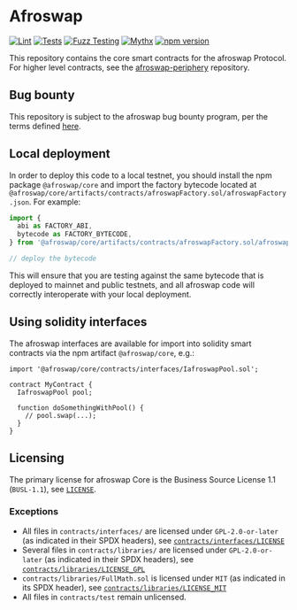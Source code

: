 # Afroswap 

[![Lint](https://github.com/afroswap/afroswap-core/actions/workflows/lint.yml/badge.svg)](https://github.com/afroswap/afroswap-core/actions/workflows/lint.yml)
[![Tests](https://github.com/afroswap/afroswap-core/actions/workflows/tests.yml/badge.svg)](https://github.com/afroswap/afroswap-core/actions/workflows/tests.yml)
[![Fuzz Testing](https://github.com/afroswap/afroswap-core/actions/workflows/fuzz-testing.yml/badge.svg)](https://github.com/afroswap/afroswap-core/actions/workflows/fuzz-testing.yml)
[![Mythx](https://github.com/afroswap/afroswap-core/actions/workflows/mythx.yml/badge.svg)](https://github.com/afroswap/afroswap-core/actions/workflows/mythx.yml)
[![npm version](https://img.shields.io/npm/v/@afroswap/core/latest.svg)](https://www.npmjs.com/package/@afroswap/-core/v/latest)

This repository contains the core smart contracts for the afroswap  Protocol.
For higher level contracts, see the [afroswap-periphery](https://github.com/afroswap/afroswap-periphery)
repository.

## Bug bounty

This repository is subject to the afroswap  bug bounty program, per the terms defined [here](./bug-bounty.md).

## Local deployment

In order to deploy this code to a local testnet, you should install the npm package
`@afroswap/core`
and import the factory bytecode located at
`@afroswap/core/artifacts/contracts/afroswapFactory.sol/afroswapFactory.json`.
For example:

```typescript
import {
  abi as FACTORY_ABI,
  bytecode as FACTORY_BYTECODE,
} from '@afroswap/core/artifacts/contracts/afroswapFactory.sol/afroswapFactory.json'

// deploy the bytecode
```

This will ensure that you are testing against the same bytecode that is deployed to
mainnet and public testnets, and all afroswap code will correctly interoperate with
your local deployment.

## Using solidity interfaces

The afroswap  interfaces are available for import into solidity smart contracts
via the npm artifact `@afroswap/core`, e.g.:

```solidity
import '@afroswap/core/contracts/interfaces/IafroswapPool.sol';

contract MyContract {
  IafroswapPool pool;

  function doSomethingWithPool() {
    // pool.swap(...);
  }
}

```

## Licensing

The primary license for afroswap  Core is the Business Source License 1.1 (`BUSL-1.1`), see [`LICENSE`](./LICENSE).

### Exceptions

- All files in `contracts/interfaces/` are licensed under `GPL-2.0-or-later` (as indicated in their SPDX headers), see [`contracts/interfaces/LICENSE`](./contracts/interfaces/LICENSE)
- Several files in `contracts/libraries/` are licensed under `GPL-2.0-or-later` (as indicated in their SPDX headers), see [`contracts/libraries/LICENSE_GPL`](contracts/libraries/LICENSE_GPL)
- `contracts/libraries/FullMath.sol` is licensed under `MIT` (as indicated in its SPDX header), see [`contracts/libraries/LICENSE_MIT`](contracts/libraries/LICENSE_MIT)
- All files in `contracts/test` remain unlicensed.
